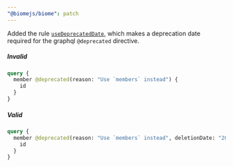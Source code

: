 ```yaml
---
"@biomejs/biome": patch
---
```


Added the rule [`useDeprecatedDate`](https://biomejs.dev/linter/rules/use-deprecated-date/), which makes a deprecation date required for the graphql `@deprecated` directive.

##### Invalid

```graphql
query {
  member @deprecated(reason: "Use `members` instead") {
    id
  }
}
```

##### Valid

```graphql
query {
  member @deprecated(reason: "Use `members` instead", deletionDate: "2099-12-25") {
    id
  }
}
```
